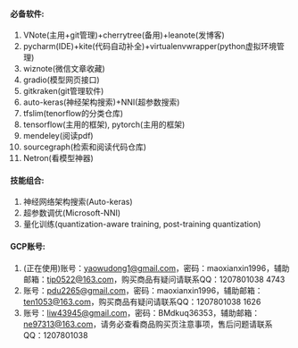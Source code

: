 #### 必备软件:
1. VNote(主用+git管理)+cherrytree(备用)+leanote(发博客)
2. pycharm(IDE)+kite(代码自动补全)+virtualenvwrapper(python虚拟环境管理)
3. wiznote(微信文章收藏)
4. gradio(模型网页接口)
5. gitkraken(git管理软件)
6. auto-keras(神经架构搜索)+NNI(超参数搜索)
7. tfslim(tenorflow的分类仓库)
8. tensorflow(主用的框架), pytorch(主用的框架)
9. mendeley(阅读pdf)
10. sourcegraph(检索和阅读代码仓库)
11. Netron(看模型神器)

#### 技能组合:
1. 神经网络架构搜索(Auto-keras)
2. 超参数调优(Microsoft-NNI)
3. 量化训练(quantization-aware training, post-training quantization)

#### GCP账号:
1. (正在使用)账号：yaowudong1@gmail.com，密码：maoxianxin1996，辅助邮箱：tip0522@163.com，购买商品有疑问请联系QQ：1207801038 4743
2. 账号：pdu2265@gmail.com，密码：maoxianxin1996，辅助邮箱：ten1053@163.com，购买商品有疑问请联系QQ：1207801038 1626
3. 账号：liw43945@gmail.com，密码：BMdkuq36353，辅助邮箱：ne97313@163.com，请务必查看商品购买页注意事项，售后问题请联系QQ：1207801038